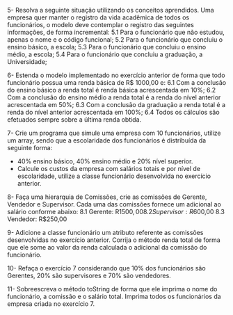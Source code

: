 5- Resolva a seguinte situação utilizando os conceitos aprendidos. 
Uma empresa quer manter o registro da vida acadêmica de todos os funcionários, 
o modelo deve contemplar o registro das seguintes informações, de forma incremental: 
    5.1 Para o funcionário que não estudou, apenas o nome e o código funcional; 
    5.2 Para o funcionário que concluiu o ensino básico, a escola; 
    5.3 Para o funcionário que concluiu o ensino médio, a escola; 
    5.4 Para o funcionário que concluiu a graduação, a Universidade;

6- Estenda o modelo implementado no exercício anterior de forma que todo 
funcionário possua uma renda básica de R$ 1000,00 e: 
    6.1 Com a conclusão do ensino básico a renda total é renda básica 
acrescentada em 10%; 
    6.2 Com a conclusão do ensino médio a renda total é a renda do nível anterior 
 acrescentada em 50%; 
    6.3 Com a conclusão da graduação a renda total é a renda do nível anterior 
 acrescentada em 100%; 
    6.4 Todos os cálculos são efetuados sempre sobre a última renda obtida. 

7- Crie um programa que simule uma empresa com 10 funcionários, utilize um 
array, sendo que a escolaridade dos funcionários é distribuída da seguinte forma: 
- 40% ensino básico, 40% ensino médio e 20% nível superior. 
- Calcule os custos da empresa com salários totais e por nível de escolaridade, 
utilize a classe funcionário desenvolvida no exercício anterior.

8- Faça uma hierarquia de Comissões, crie as comissões de 
Gerente, Vendedor e Supervisor.
Cada uma das comissões fornece um adicional ao salário conforme abaixo: 
    8.1 Gerente: R$1500,00 
    8.2 Supervisor: R$600,00 
    8.3 Vendedor: R$250,00 

9- Adicione a classe funcionário um atributo referente as comissões desenvolvidas no 
exercício anterior. Corrija o método renda total de forma que ele some ao valor da 
renda calculada o adicional da comissão do funcionário. 

10- Refaça o exercício 7 considerando que 10% dos funcionários são Gerentes, 
20% são supervisores e 70% são vendedores. 

11- Sobreescreva o método toString de forma que ele imprima o nome do funcionário, 
a comissão e o salário total. Imprima todos os funcionários da empresa criada no exercício 7.